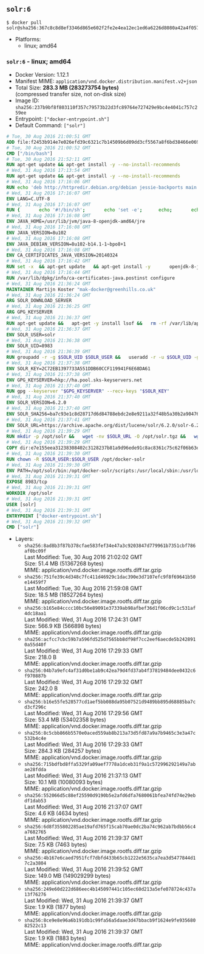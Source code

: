 ## `solr:6`

```console
$ docker pull solr@sha256:367c8c8d8ef3346d865e602f2fe2e4ea12ec1ed6a6226d8080a42a4f0575ed96
```

-	Platforms:
	-	linux; amd64

### `solr:6` - linux; amd64

-	Docker Version: 1.12.1
-	Manifest MIME: `application/vnd.docker.distribution.manifest.v2+json`
-	Total Size: **283.3 MB (283273754 bytes)**  
	(compressed transfer size, not on-disk size)
-	Image ID: `sha256:237b9bf8f803110f357c79573b22d3fc89764e727429e9bc4e4041c757c259ee`
-	Entrypoint: `["docker-entrypoint.sh"]`
-	Default Command: `["solr"]`

```dockerfile
# Tue, 30 Aug 2016 21:00:51 GMT
ADD file:f2453b914e7e026efd39c6321c7b14509b6d09dd3cf5567a8f6bd38466e06954 in / 
# Tue, 30 Aug 2016 21:00:52 GMT
CMD ["/bin/bash"]
# Tue, 30 Aug 2016 21:52:11 GMT
RUN apt-get update && apt-get install -y --no-install-recommends 		ca-certificates 		curl 		wget 	&& rm -rf /var/lib/apt/lists/*
# Wed, 31 Aug 2016 17:13:54 GMT
RUN apt-get update && apt-get install -y --no-install-recommends 		bzip2 		unzip 		xz-utils 	&& rm -rf /var/lib/apt/lists/*
# Wed, 31 Aug 2016 17:16:06 GMT
RUN echo 'deb http://httpredir.debian.org/debian jessie-backports main' > /etc/apt/sources.list.d/jessie-backports.list
# Wed, 31 Aug 2016 17:16:07 GMT
ENV LANG=C.UTF-8
# Wed, 31 Aug 2016 17:16:07 GMT
RUN { 		echo '#!/bin/sh'; 		echo 'set -e'; 		echo; 		echo 'dirname "$(dirname "$(readlink -f "$(which javac || which java)")")"'; 	} > /usr/local/bin/docker-java-home 	&& chmod +x /usr/local/bin/docker-java-home
# Wed, 31 Aug 2016 17:16:08 GMT
ENV JAVA_HOME=/usr/lib/jvm/java-8-openjdk-amd64/jre
# Wed, 31 Aug 2016 17:16:08 GMT
ENV JAVA_VERSION=8u102
# Wed, 31 Aug 2016 17:16:08 GMT
ENV JAVA_DEBIAN_VERSION=8u102-b14.1-1~bpo8+1
# Wed, 31 Aug 2016 17:16:08 GMT
ENV CA_CERTIFICATES_JAVA_VERSION=20140324
# Wed, 31 Aug 2016 17:16:42 GMT
RUN set -x 	&& apt-get update 	&& apt-get install -y 		openjdk-8-jre-headless="$JAVA_DEBIAN_VERSION" 		ca-certificates-java="$CA_CERTIFICATES_JAVA_VERSION" 	&& rm -rf /var/lib/apt/lists/* 	&& [ "$JAVA_HOME" = "$(docker-java-home)" ]
# Wed, 31 Aug 2016 17:16:44 GMT
RUN /var/lib/dpkg/info/ca-certificates-java.postinst configure
# Wed, 31 Aug 2016 21:36:24 GMT
MAINTAINER Martijn Koster "mak-docker@greenhills.co.uk"
# Wed, 31 Aug 2016 21:36:24 GMT
ARG SOLR_DOWNLOAD_SERVER
# Wed, 31 Aug 2016 21:36:25 GMT
ARG GPG_KEYSERVER
# Wed, 31 Aug 2016 21:36:37 GMT
RUN apt-get update &&   apt-get -y install lsof &&   rm -rf /var/lib/apt/lists/*
# Wed, 31 Aug 2016 21:36:37 GMT
ENV SOLR_USER=solr
# Wed, 31 Aug 2016 21:36:38 GMT
ENV SOLR_UID=8983
# Wed, 31 Aug 2016 21:36:39 GMT
RUN groupadd -r -g $SOLR_UID $SOLR_USER &&   useradd -r -u $SOLR_UID -g $SOLR_USER $SOLR_USER
# Wed, 31 Aug 2016 21:37:38 GMT
ENV SOLR_KEY=2C72EB1397733A551DDB60CCF119941F6E68DA61
# Wed, 31 Aug 2016 21:37:38 GMT
ENV GPG_KEYSERVER=hkp://ha.pool.sks-keyservers.net
# Wed, 31 Aug 2016 21:37:40 GMT
RUN gpg --keyserver "$GPG_KEYSERVER" --recv-keys "$SOLR_KEY"
# Wed, 31 Aug 2016 21:37:40 GMT
ENV SOLR_VERSION=6.2.0
# Wed, 31 Aug 2016 21:37:40 GMT
ENV SOLR_SHA256=ba7c93e1c8d28717d6d84788ebdc2e8e9211a32f48b5a30b2a904762a0b7cd39
# Wed, 31 Aug 2016 21:37:41 GMT
ENV SOLR_URL=https://archive.apache.org/dist/lucene/solr/6.2.0/solr-6.2.0.tgz
# Wed, 31 Aug 2016 21:39:29 GMT
RUN mkdir -p /opt/solr &&   wget -nv $SOLR_URL -O /opt/solr.tgz &&   wget -nv $SOLR_URL.asc -O /opt/solr.tgz.asc &&   echo "$SOLR_SHA256 */opt/solr.tgz" | sha256sum -c - &&   (>&2 ls -l /opt/solr.tgz /opt/solr.tgz.asc) &&   gpg --batch --verify /opt/solr.tgz.asc /opt/solr.tgz &&   tar -C /opt/solr --extract --file /opt/solr.tgz --strip-components=1 &&   rm /opt/solr.tgz* &&   mkdir -p /opt/solr/server/solr/lib /opt/solr/server/solr/mycores &&   sed -i -e 's/#SOLR_PORT=8983/SOLR_PORT=8983/' /opt/solr/bin/solr.in.sh &&   sed -i -e '/-Dsolr.clustering.enabled=true/ a SOLR_OPTS="$SOLR_OPTS -Dsun.net.inetaddr.ttl=60 -Dsun.net.inetaddr.negative.ttl=60"' /opt/solr/bin/solr.in.sh &&   chown -R $SOLR_USER:$SOLR_USER /opt/solr &&   mkdir /docker-entrypoint-initdb.d /opt/docker-solr/
# Wed, 31 Aug 2016 21:39:29 GMT
COPY dir:e7e155eea31238308402c3128237b81a9d96ede91c8ac8361c75c62f06b63e9b in /opt/docker-solr/scripts 
# Wed, 31 Aug 2016 21:39:30 GMT
RUN chown -R $SOLR_USER:$SOLR_USER /opt/docker-solr
# Wed, 31 Aug 2016 21:39:30 GMT
ENV PATH=/opt/solr/bin:/opt/docker-solr/scripts:/usr/local/sbin:/usr/local/bin:/usr/sbin:/usr/bin:/sbin:/bin
# Wed, 31 Aug 2016 21:39:31 GMT
EXPOSE 8983/tcp
# Wed, 31 Aug 2016 21:39:31 GMT
WORKDIR /opt/solr
# Wed, 31 Aug 2016 21:39:31 GMT
USER [solr]
# Wed, 31 Aug 2016 21:39:31 GMT
ENTRYPOINT ["docker-entrypoint.sh"]
# Wed, 31 Aug 2016 21:39:32 GMT
CMD ["solr"]
```

-	Layers:
	-	`sha256:8ad8b3f87b378cfae583fef34e47a3c9203847d779961b7351cbf786af0bc09f`  
		Last Modified: Tue, 30 Aug 2016 21:02:02 GMT  
		Size: 51.4 MB (51367268 bytes)  
		MIME: application/vnd.docker.image.rootfs.diff.tar.gzip
	-	`sha256:751fe39c4d348c7fc411d46929c1dac390e3d7107efc9f8f69641b50e14459f7`  
		Last Modified: Tue, 30 Aug 2016 21:59:08 GMT  
		Size: 18.5 MB (18527264 bytes)  
		MIME: application/vnd.docker.image.rootfs.diff.tar.gzip
	-	`sha256:b165e84cccc10bc56e89091e37339ab98afbef36d1f06cd9c1c531af4dc18aa1`  
		Last Modified: Wed, 31 Aug 2016 17:24:31 GMT  
		Size: 566.9 KB (566898 bytes)  
		MIME: application/vnd.docker.image.rootfs.diff.tar.gzip
	-	`sha256:acfcc7cbc59b7a596fd525d7565bb8df98f7cc2eef6aecde5b2428910a55d40f`  
		Last Modified: Wed, 31 Aug 2016 17:29:33 GMT  
		Size: 218.0 B  
		MIME: application/vnd.docker.image.rootfs.diff.tar.gzip
	-	`sha256:04b7a9efc4af31d0be1ab9c42ea79d4fd37ab4f37819484dee0432c6f970887b`  
		Last Modified: Wed, 31 Aug 2016 17:29:32 GMT  
		Size: 242.0 B  
		MIME: application/vnd.docker.image.rootfs.diff.tar.gzip
	-	`sha256:b16e55fe528577cd1aef5bb088da95b07521d9489bb895d68885ba7cd3cf296c`  
		Last Modified: Wed, 31 Aug 2016 17:29:56 GMT  
		Size: 53.4 MB (53402358 bytes)  
		MIME: application/vnd.docker.image.rootfs.diff.tar.gzip
	-	`sha256:8c5cbb866b5570e0aced559ab8b213a73d5fd87a9a7b9465c3e3a47c532b4c4e`  
		Last Modified: Wed, 31 Aug 2016 17:29:33 GMT  
		Size: 284.3 KB (284257 bytes)  
		MIME: application/vnd.docker.image.rootfs.diff.tar.gzip
	-	`sha256:715bdfbd8ffa5329fa09aef7778a1dceb31f9a1c572996292149a7abae28fdda`  
		Last Modified: Wed, 31 Aug 2016 21:37:13 GMT  
		Size: 10.1 MB (10080093 bytes)  
		MIME: application/vnd.docker.image.rootfs.diff.tar.gzip
	-	`sha256:552066d5c88ef25590d9190b5e2afd6dfa7680061bfea74fd74e29ebdf1dab53`  
		Last Modified: Wed, 31 Aug 2016 21:37:07 GMT  
		Size: 4.6 KB (4634 bytes)  
		MIME: application/vnd.docker.image.rootfs.diff.tar.gzip
	-	`sha256:6d8f355802285ae19afd765f15cab70ae0dc2ba74c962ab7bdbb56c4a7682765`  
		Last Modified: Wed, 31 Aug 2016 21:39:37 GMT  
		Size: 7.5 KB (7463 bytes)  
		MIME: application/vnd.docker.image.rootfs.diff.tar.gzip
	-	`sha256:4b167e6caed7951fcf7dbfd433b65cb1222e5635ca7ea3d5477844d17c2a3804`  
		Last Modified: Wed, 31 Aug 2016 21:39:52 GMT  
		Size: 149.0 MB (149029299 bytes)  
		MIME: application/vnd.docker.image.rootfs.diff.tar.gzip
	-	`sha256:249e60d222d686eec4b145097441c105ec60d213a5efe078724c437a13f76276`  
		Last Modified: Wed, 31 Aug 2016 21:39:37 GMT  
		Size: 1.9 KB (1877 bytes)  
		MIME: application/vnd.docker.image.rootfs.diff.tar.gzip
	-	`sha256:8ce9e8e96a6b191db1c99fa56a5daae3d47bbacb9f1624e9fe93568082522c13`  
		Last Modified: Wed, 31 Aug 2016 21:39:37 GMT  
		Size: 1.9 KB (1883 bytes)  
		MIME: application/vnd.docker.image.rootfs.diff.tar.gzip

